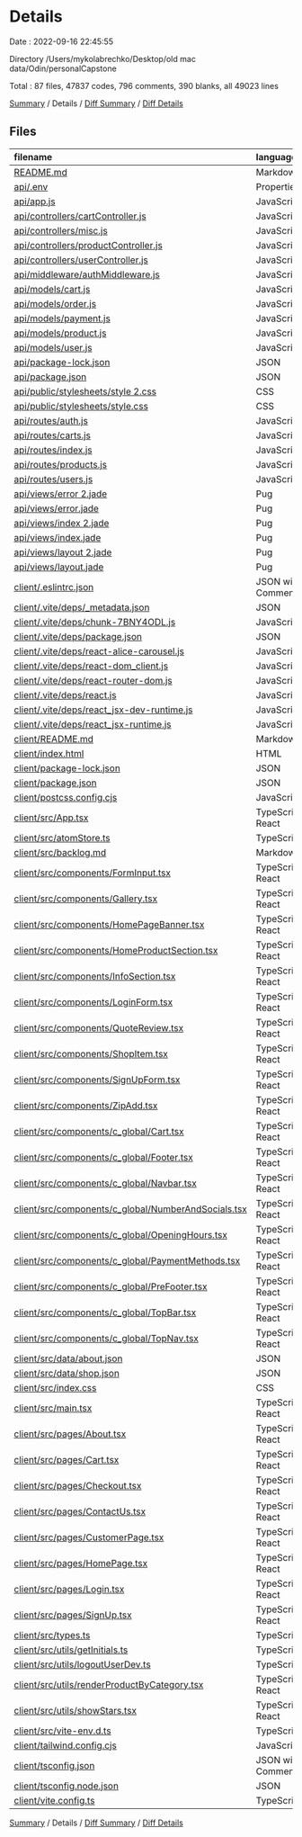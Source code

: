 # Details

Date : 2022-09-16 22:45:55

Directory /Users/mykolabrechko/Desktop/old mac data/Odin/personalCapstone

Total : 87 files,  47837 codes, 796 comments, 390 blanks, all 49023 lines

[Summary](results.md) / Details / [Diff Summary](diff.md) / [Diff Details](diff-details.md)

## Files
| filename | language | code | comment | blank | total |
| :--- | :--- | ---: | ---: | ---: | ---: |
| [README.md](/README.md) | Markdown | 7 | 0 | 7 | 14 |
| [api/.env](/api/.env) | Properties | 3 | 0 | 0 | 3 |
| [api/app.js](/api/app.js) | JavaScript | 71 | 5 | 15 | 91 |
| [api/controllers/cartController.js](/api/controllers/cartController.js) | JavaScript | 46 | 17 | 19 | 82 |
| [api/controllers/misc.js](/api/controllers/misc.js) | JavaScript | 41 | 3 | 4 | 48 |
| [api/controllers/productController.js](/api/controllers/productController.js) | JavaScript | 26 | 14 | 11 | 51 |
| [api/controllers/userController.js](/api/controllers/userController.js) | JavaScript | 68 | 10 | 14 | 92 |
| [api/middleware/authMiddleware.js](/api/middleware/authMiddleware.js) | JavaScript | 32 | 4 | 10 | 46 |
| [api/models/cart.js](/api/models/cart.js) | JavaScript | 22 | 0 | 3 | 25 |
| [api/models/order.js](/api/models/order.js) | JavaScript | 23 | 0 | 3 | 26 |
| [api/models/payment.js](/api/models/payment.js) | JavaScript | 13 | 0 | 3 | 16 |
| [api/models/product.js](/api/models/product.js) | JavaScript | 43 | 0 | 4 | 47 |
| [api/models/user.js](/api/models/user.js) | JavaScript | 33 | 0 | 3 | 36 |
| [api/package-lock.json](/api/package-lock.json) | JSON | 3,384 | 0 | 1 | 3,385 |
| [api/package.json](/api/package.json) | JSON | 31 | 0 | 1 | 32 |
| [api/public/stylesheets/style 2.css](/api/public/stylesheets/style%202.css) | CSS | 7 | 0 | 2 | 9 |
| [api/public/stylesheets/style.css](/api/public/stylesheets/style.css) | CSS | 7 | 0 | 2 | 9 |
| [api/routes/auth.js](/api/routes/auth.js) | JavaScript | 55 | 0 | 10 | 65 |
| [api/routes/carts.js](/api/routes/carts.js) | JavaScript | 6 | 0 | 4 | 10 |
| [api/routes/index.js](/api/routes/index.js) | JavaScript | 6 | 1 | 3 | 10 |
| [api/routes/products.js](/api/routes/products.js) | JavaScript | 5 | 0 | 4 | 9 |
| [api/routes/users.js](/api/routes/users.js) | JavaScript | 12 | 0 | 4 | 16 |
| [api/views/error 2.jade](/api/views/error%202.jade) | Pug | 5 | 0 | 2 | 7 |
| [api/views/error.jade](/api/views/error.jade) | Pug | 5 | 0 | 2 | 7 |
| [api/views/index 2.jade](/api/views/index%202.jade) | Pug | 4 | 0 | 2 | 6 |
| [api/views/index.jade](/api/views/index.jade) | Pug | 4 | 0 | 2 | 6 |
| [api/views/layout 2.jade](/api/views/layout%202.jade) | Pug | 7 | 0 | 1 | 8 |
| [api/views/layout.jade](/api/views/layout.jade) | Pug | 7 | 0 | 1 | 8 |
| [client/.eslintrc.json](/client/.eslintrc.json) | JSON with Comments | 26 | 0 | 1 | 27 |
| [client/.vite/deps/_metadata.json](/client/.vite/deps/_metadata.json) | JSON | 47 | 0 | 0 | 47 |
| [client/.vite/deps/chunk-7BNY4ODL.js](/client/.vite/deps/chunk-7BNY4ODL.js) | JavaScript | 1,825 | 12 | 4 | 1,841 |
| [client/.vite/deps/package.json](/client/.vite/deps/package.json) | JSON | 1 | 0 | 0 | 1 |
| [client/.vite/deps/react-alice-carousel.js](/client/.vite/deps/react-alice-carousel.js) | JavaScript | 2,150 | 42 | 42 | 2,234 |
| [client/.vite/deps/react-dom_client.js](/client/.vite/deps/react-dom_client.js) | JavaScript | 27,442 | 38 | 7 | 27,487 |
| [client/.vite/deps/react-router-dom.js](/client/.vite/deps/react-router-dom.js) | JavaScript | 910 | 576 | 6 | 1,492 |
| [client/.vite/deps/react.js](/client/.vite/deps/react.js) | JavaScript | 7 | 2 | 2 | 11 |
| [client/.vite/deps/react_jsx-dev-runtime.js](/client/.vite/deps/react_jsx-dev-runtime.js) | JavaScript | 873 | 13 | 4 | 890 |
| [client/.vite/deps/react_jsx-runtime.js](/client/.vite/deps/react_jsx-runtime.js) | JavaScript | 885 | 13 | 4 | 902 |
| [client/README.md](/client/README.md) | Markdown | 2 | 0 | 1 | 3 |
| [client/index.html](/client/index.html) | HTML | 19 | 0 | 1 | 20 |
| [client/package-lock.json](/client/package-lock.json) | JSON | 7,456 | 0 | 1 | 7,457 |
| [client/package.json](/client/package.json) | JSON | 36 | 0 | 1 | 37 |
| [client/postcss.config.cjs](/client/postcss.config.cjs) | JavaScript | 6 | 0 | 1 | 7 |
| [client/src/App.tsx](/client/src/App.tsx) | TypeScript React | 26 | 0 | 3 | 29 |
| [client/src/atomStore.ts](/client/src/atomStore.ts) | TypeScript | 7 | 0 | 2 | 9 |
| [client/src/backlog.md](/client/src/backlog.md) | Markdown | 8 | 0 | 6 | 14 |
| [client/src/components/FormInput.tsx](/client/src/components/FormInput.tsx) | TypeScript React | 30 | 1 | 5 | 36 |
| [client/src/components/Gallery.tsx](/client/src/components/Gallery.tsx) | TypeScript React | 32 | 1 | 5 | 38 |
| [client/src/components/HomePageBanner.tsx](/client/src/components/HomePageBanner.tsx) | TypeScript React | 25 | 0 | 3 | 28 |
| [client/src/components/HomeProductSection.tsx](/client/src/components/HomeProductSection.tsx) | TypeScript React | 100 | 1 | 7 | 108 |
| [client/src/components/InfoSection.tsx](/client/src/components/InfoSection.tsx) | TypeScript React | 33 | 0 | 3 | 36 |
| [client/src/components/LoginForm.tsx](/client/src/components/LoginForm.tsx) | TypeScript React | 87 | 0 | 12 | 99 |
| [client/src/components/QuoteReview.tsx](/client/src/components/QuoteReview.tsx) | TypeScript React | 23 | 0 | 4 | 27 |
| [client/src/components/ShopItem.tsx](/client/src/components/ShopItem.tsx) | TypeScript React | 108 | 28 | 11 | 147 |
| [client/src/components/SignUpForm.tsx](/client/src/components/SignUpForm.tsx) | TypeScript React | 118 | 4 | 9 | 131 |
| [client/src/components/ZipAdd.tsx](/client/src/components/ZipAdd.tsx) | TypeScript React | 58 | 1 | 2 | 61 |
| [client/src/components/c_global/Cart.tsx](/client/src/components/c_global/Cart.tsx) | TypeScript React | 4 | 0 | 2 | 6 |
| [client/src/components/c_global/Footer.tsx](/client/src/components/c_global/Footer.tsx) | TypeScript React | 135 | 0 | 3 | 138 |
| [client/src/components/c_global/Navbar.tsx](/client/src/components/c_global/Navbar.tsx) | TypeScript React | 91 | 1 | 5 | 97 |
| [client/src/components/c_global/NumberAndSocials.tsx](/client/src/components/c_global/NumberAndSocials.tsx) | TypeScript React | 32 | 0 | 2 | 34 |
| [client/src/components/c_global/OpeningHours.tsx](/client/src/components/c_global/OpeningHours.tsx) | TypeScript React | 121 | 0 | 7 | 128 |
| [client/src/components/c_global/PaymentMethods.tsx](/client/src/components/c_global/PaymentMethods.tsx) | TypeScript React | 181 | 0 | 2 | 183 |
| [client/src/components/c_global/PreFooter.tsx](/client/src/components/c_global/PreFooter.tsx) | TypeScript React | 93 | 0 | 4 | 97 |
| [client/src/components/c_global/TopBar.tsx](/client/src/components/c_global/TopBar.tsx) | TypeScript React | 23 | 0 | 4 | 27 |
| [client/src/components/c_global/TopNav.tsx](/client/src/components/c_global/TopNav.tsx) | TypeScript React | 12 | 0 | 3 | 15 |
| [client/src/data/about.json](/client/src/data/about.json) | JSON | 37 | 0 | 0 | 37 |
| [client/src/data/shop.json](/client/src/data/shop.json) | JSON | 383 | 0 | 17 | 400 |
| [client/src/index.css](/client/src/index.css) | CSS | 10 | 0 | 3 | 13 |
| [client/src/main.tsx](/client/src/main.tsx) | TypeScript React | 9 | 0 | 2 | 11 |
| [client/src/pages/About.tsx](/client/src/pages/About.tsx) | TypeScript React | 24 | 0 | 4 | 28 |
| [client/src/pages/Cart.tsx](/client/src/pages/Cart.tsx) | TypeScript React | 0 | 0 | 1 | 1 |
| [client/src/pages/Checkout.tsx](/client/src/pages/Checkout.tsx) | TypeScript React | 0 | 0 | 1 | 1 |
| [client/src/pages/ContactUs.tsx](/client/src/pages/ContactUs.tsx) | TypeScript React | 72 | 0 | 6 | 78 |
| [client/src/pages/CustomerPage.tsx](/client/src/pages/CustomerPage.tsx) | TypeScript React | 0 | 0 | 1 | 1 |
| [client/src/pages/HomePage.tsx](/client/src/pages/HomePage.tsx) | TypeScript React | 98 | 0 | 6 | 104 |
| [client/src/pages/Login.tsx](/client/src/pages/Login.tsx) | TypeScript React | 19 | 0 | 3 | 22 |
| [client/src/pages/SignUp.tsx](/client/src/pages/SignUp.tsx) | TypeScript React | 18 | 0 | 3 | 21 |
| [client/src/types.ts](/client/src/types.ts) | TypeScript | 32 | 0 | 5 | 37 |
| [client/src/utils/getInitials.ts](/client/src/utils/getInitials.ts) | TypeScript | 6 | 0 | 2 | 8 |
| [client/src/utils/logoutUserDev.ts](/client/src/utils/logoutUserDev.ts) | TypeScript | 17 | 1 | 4 | 22 |
| [client/src/utils/renderProductByCategory.tsx](/client/src/utils/renderProductByCategory.tsx) | TypeScript React | 35 | 3 | 4 | 42 |
| [client/src/utils/showStars.tsx](/client/src/utils/showStars.tsx) | TypeScript React | 25 | 2 | 6 | 33 |
| [client/src/vite-env.d.ts](/client/src/vite-env.d.ts) | TypeScript | 0 | 1 | 1 | 2 |
| [client/tailwind.config.cjs](/client/tailwind.config.cjs) | JavaScript | 9 | 1 | 1 | 11 |
| [client/tsconfig.json](/client/tsconfig.json) | JSON with Comments | 24 | 0 | 1 | 25 |
| [client/tsconfig.node.json](/client/tsconfig.node.json) | JSON | 9 | 0 | 1 | 10 |
| [client/vite.config.ts](/client/vite.config.ts) | TypeScript | 5 | 1 | 2 | 8 |

[Summary](results.md) / Details / [Diff Summary](diff.md) / [Diff Details](diff-details.md)